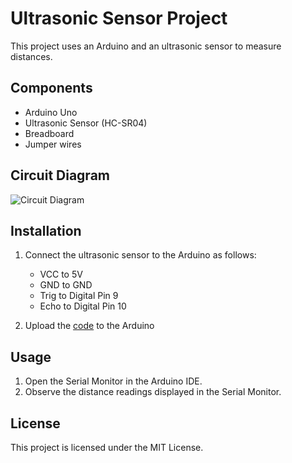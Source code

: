 # Ultrasonic Sensor Project

This project uses an Arduino and an ultrasonic sensor to measure distances.

## Components

- Arduino Uno
- Ultrasonic Sensor (HC-SR04)
- Breadboard
- Jumper wires

## Circuit Diagram

![Circuit Diagram](path_to_circuit_diagram_image)

## Installation

1. Connect the ultrasonic sensor to the Arduino as follows:
    - VCC to 5V
    - GND to GND
    - Trig to Digital Pin 9
    - Echo to Digital Pin 10

2. Upload the [code](/arduino/arduino.ino) to the Arduino


## Usage

1. Open the Serial Monitor in the Arduino IDE.
2. Observe the distance readings displayed in the Serial Monitor.

## License

This project is licensed under the MIT License.